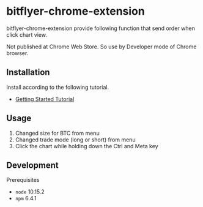 # bitflyer-chrome-extension

bitflyer-chrome-extension provide following function that send order when click chart view.

Not published at Chrome Web Store. So use by Developer mode of Chrome browser.

## Installation

Install according to the following tutorial.

- [Getting Started Tutorial](https://developer.chrome.com/extensions/getstarted)

## Usage

1. Changed size for BTC from menu
1. Changed trade mode (long or short) from menu
1. Click the chart while holding down the Ctrl and Meta key

## Development

Prerequisites

- `node` 10.15.2
- `npm` 6.4.1